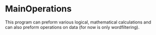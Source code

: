 # MainOperations
This program can preform various logical, mathematical calculations and can also preform operations on data (for now is only wordfiltering). 
